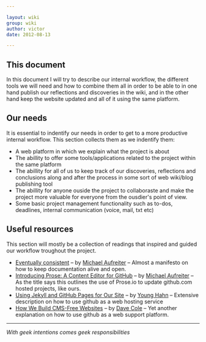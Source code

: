 ```yaml
---

layout: wiki  
group: wiki  
author: victor  
date: 2012-08-13  

---
```


## This document

In this document I will try to describe our internal workflow, the different tools we will need and how to combine them all in order to be able to in one hand publish our reflections and discoveries in the wiki, and in the other hand keep the website updated and all of it using the same platform.

## Our needs

It is essential to indentify our needs in order to get to a more productive internal workflow. This section collects them as we indentify them:

* A web platform in which we explain what the project is about
* The abillity to offer some tools/applications related to the project within the same platform
* The abillity for all of us to keep track of our discoveries, reflections and conclusions along and after the process in some sort of web wiki/blog publishing tool
* The abillity for anyone ouside the project to collaboraste and make the project more valuable for everyone from the ousdier's point of view.
* Some basic project management functionality such as to-dos, deadlines, internal communication (voice, mail, txt etc)

## Useful resources

This section will mostly be a collection of readings that inspired and guided our workflow troughout the project.

* [Eventually consistent](http://prose.io/help/eventually-consistent.html) – by  [Michael Aufreiter](https://github.com/michael) – Almost a manifesto on how to keep documentation alive and open.
* [Introducing Prose: A Content Editor for GitHub](http://rdd.me/kpglkuwl) – by  [Michael Aufreiter](https://github.com/michael) – As the title says this outlines the use of Prose.io to update github.com hosted projects, like ours.
* [Using Jekyll and GitHub Pages for Our Site](http://rdd.me/urh4e7ni) – by [Young Hahn](https://github.com/yhahn) – Extensive description on how to use github as a web hosting service
* [How We Build CMS-Free Websites](http://rdd.me/v8scoivo) – by [Dave Cole](https://github.com/dhcole) – Yet another explanation on how to use github as a web support platform.

----
*With geek intentions comes geek responsibilities*